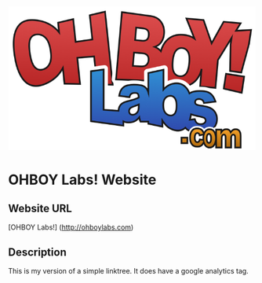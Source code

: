 ![OHBOY Labs Logo](images/logo.png)

# OHBOY Labs! Website 

## Website URL
[OHBOY Labs!] (http://ohboylabs.com)

## Description
This is my version of a simple linktree. It does have a google analytics tag.
